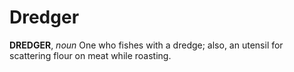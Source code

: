 # Dredger

**DREDGER**, _noun_ One who fishes with a dredge; also, an utensil for scattering flour on meat while roasting.